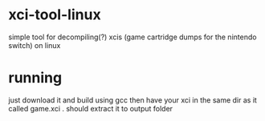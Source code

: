 # xci-tool-linux
simple tool for decompiling(?) xcis (game cartridge dumps for the nintendo switch) on linux
# running
just download it and build using gcc then have your xci in the same dir as it called game.xci . should extract it to output folder
